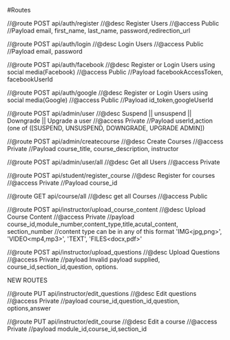 #Routes

//@route POST api/auth/register
//@desc  Register Users
//@access  Public
//Payload email, first_name, last_name, password,redirection_url

//@route POST api/auth/login
//@desc  Login Users
//@access  Public
//Payload email, password

//@route POST api/auth/facebook
//@desc  Register or Login Users using social media(Facebook)
//@access  Public
//Payload facebookAccessToken, facebookUserId

//@route POST api/auth/google
//@desc  Register or Login Users using social media(Google)
//@access  Public
//Payload id_token,googleUserId

//@route POST api/admin/user
//@desc  Suspend || unsuspend || Downgrade || Upgrade a user
//@access  Private<Admin>
//Payload userId,action (one of ([SUSPEND, UNSUSPEND, DOWNGRADE, UPGRADE ADMIN])

//@route POST api/admin/createcourse
//@desc  Create Courses
//@access  Private<Admin>
//Payload course_title, course_description, instructor<id> 

//@route POST api/admin/user/all
//@desc  Get all Users
//@access  Private<Admin>


//@route POST api/student/register_course
//@desc  Register for courses
//@access  Private
//Payload course_id<id>

//@route GET api/course/all
//@desc  get all Courses
//@access  Public



//@route POST api/instructor/upload_course_content
//@desc  Upload Course Content
//@access  Private<instructor of that particular course>
//payload course_id,module_number,content_type,title,acutal_content, section_number
//content type can be in any of this format 'IMG<jpg,png>', 'VIDEO<mp4,mp3>', 'TEXT', 'FILES<docx,pdf>'

//@route POST api/instructor/upload_questions
//@desc  Upload Questions
//@access  Private<instructor>
//payload Invalid payload supplied, course_id,section_id,question<Text>, options<Array>.


NEW ROUTES

//@route PUT api/instructor/edit_questions
//@desc  Edit questions
//@access  Private<instructor>
//payload course_id,question_id,question<Text>, options<Array>,answer

//@route PUT api/instructor/edit_course
//@desc  Edit a course
//@access  Private<instructor>
//payload module_id,course_id,section_id
